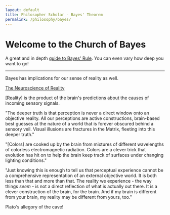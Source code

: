 ```yaml
---
layout: default
title: Philosopher Scholar - Bayes' Theorem
permalink: /philosophy/bayes/
---
```


# Welcome to the Church of Bayes

A great and in depth [guide to Bayes' Rule](https://arbital.com/p/bayes_rule/?l=1zq). You can even vary how deep you want to go!



---

Bayes has implications for our sense of reality as well.

[The Neuroscience of Reality](https://www.scientificamerican.com/article/the-neuroscience-of-reality/)

[Reality] is the product of the brain's predictions about the causes of incoming sensory signals.

"The deeper truth is that perception is never a direct window onto an objective reality. All our perceptions are active constructions, brain-based best guesses at the nature of a world that is forever obscured behind a sensory veil. Visual illusions are fractures in the Matrix, fleeting into this deeper truth."

"[Colors] are cooked up by the brain from mixtures of different wavelengths of colorless electromagnetic radiation. Colors are a clever trick that evolution has hit on to help the brain keep track of surfaces under changing lighting conditions."

"Just knowing this is enough to tell us that perceptual experience cannot be a comprehensive representation of an external objective world. It is both less than that and more than that. The reality we experience - the way things _seem_ - is not a direct reflection of what is actually out there. It is a clever construction of the brain, for the brain. And if my brain is different from your brain, my reality may be different from yours, too."

Plato's allegory of the cave!
